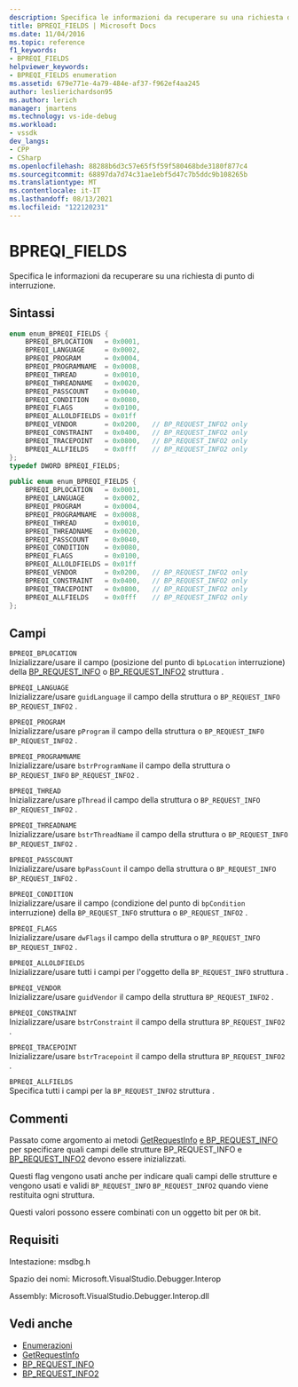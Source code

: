 ```yaml
---
description: Specifica le informazioni da recuperare su una richiesta di punto di interruzione.
title: BPREQI_FIELDS | Microsoft Docs
ms.date: 11/04/2016
ms.topic: reference
f1_keywords:
- BPREQI_FIELDS
helpviewer_keywords:
- BPREQI_FIELDS enumeration
ms.assetid: 679e771e-4a79-484e-af37-f962ef4aa245
author: leslierichardson95
ms.author: lerich
manager: jmartens
ms.technology: vs-ide-debug
ms.workload:
- vssdk
dev_langs:
- CPP
- CSharp
ms.openlocfilehash: 88288b6d3c57e65f5f59f580468bde3180f877c4
ms.sourcegitcommit: 68897da7d74c31ae1ebf5d47c7b5ddc9b108265b
ms.translationtype: MT
ms.contentlocale: it-IT
ms.lasthandoff: 08/13/2021
ms.locfileid: "122120231"
---
```

# <a name="bpreqi_fields"></a>BPREQI_FIELDS
Specifica le informazioni da recuperare su una richiesta di punto di interruzione.

## <a name="syntax"></a>Sintassi

```cpp
enum enum_BPREQI_FIELDS {
    BPREQI_BPLOCATION   = 0x0001,
    BPREQI_LANGUAGE     = 0x0002,
    BPREQI_PROGRAM      = 0x0004,
    BPREQI_PROGRAMNAME  = 0x0008,
    BPREQI_THREAD       = 0x0010,
    BPREQI_THREADNAME   = 0x0020,
    BPREQI_PASSCOUNT    = 0x0040,
    BPREQI_CONDITION    = 0x0080,
    BPREQI_FLAGS        = 0x0100,
    BPREQI_ALLOLDFIELDS = 0x01ff
    BPREQI_VENDOR       = 0x0200,   // BP_REQUEST_INFO2 only
    BPREQI_CONSTRAINT   = 0x0400,   // BP_REQUEST_INFO2 only
    BPREQI_TRACEPOINT   = 0x0800,   // BP_REQUEST_INFO2 only
    BPREQI_ALLFIELDS    = 0x0fff    // BP_REQUEST_INFO2 only
};
typedef DWORD BPREQI_FIELDS;
```

```csharp
public enum enum_BPREQI_FIELDS {
    BPREQI_BPLOCATION   = 0x0001,
    BPREQI_LANGUAGE     = 0x0002,
    BPREQI_PROGRAM      = 0x0004,
    BPREQI_PROGRAMNAME  = 0x0008,
    BPREQI_THREAD       = 0x0010,
    BPREQI_THREADNAME   = 0x0020,
    BPREQI_PASSCOUNT    = 0x0040,
    BPREQI_CONDITION    = 0x0080,
    BPREQI_FLAGS        = 0x0100,
    BPREQI_ALLOLDFIELDS = 0x01ff
    BPREQI_VENDOR       = 0x0200,   // BP_REQUEST_INFO2 only
    BPREQI_CONSTRAINT   = 0x0400,   // BP_REQUEST_INFO2 only
    BPREQI_TRACEPOINT   = 0x0800,   // BP_REQUEST_INFO2 only
    BPREQI_ALLFIELDS    = 0x0fff    // BP_REQUEST_INFO2 only
};
```

## <a name="fields"></a>Campi
`BPREQI_BPLOCATION`\
Inizializzare/usare il campo (posizione del punto di `bpLocation` interruzione) della [BP_REQUEST_INFO](../../../extensibility/debugger/reference/bp-request-info.md) o [BP_REQUEST_INFO2](../../../extensibility/debugger/reference/bp-request-info2.md) struttura .

`BPREQI_LANGUAGE`\
Inizializzare/usare `guidLanguage` il campo della struttura o `BP_REQUEST_INFO` `BP_REQUEST_INFO2` .

`BPREQI_PROGRAM`\
Inizializzare/usare `pProgram` il campo della struttura o `BP_REQUEST_INFO` `BP_REQUEST_INFO2` .

`BPREQI_PROGRAMNAME`\
Inizializzare/usare `bstrProgramName` il campo della struttura o `BP_REQUEST_INFO` `BP_REQUEST_INFO2` .

`BPREQI_THREAD`\
Inizializzare/usare `pThread` il campo della struttura o `BP_REQUEST_INFO` `BP_REQUEST_INFO2` .

`BPREQI_THREADNAME`\
Inizializzare/usare `bstrThreadName` il campo della struttura o `BP_REQUEST_INFO` `BP_REQUEST_INFO2` .

`BPREQI_PASSCOUNT`\
Inizializzare/usare `bpPassCount` il campo della struttura o `BP_REQUEST_INFO` `BP_REQUEST_INFO2` .

`BPREQI_CONDITION`\
Inizializzare/usare il campo (condizione del punto di `bpCondition` interruzione) della `BP_REQUEST_INFO` struttura o `BP_REQUEST_INFO2` .

`BPREQI_FLAGS`\
Inizializzare/usare `dwFlags` il campo della struttura o `BP_REQUEST_INFO` `BP_REQUEST_INFO2` .

`BPREQI_ALLOLDFIELDS`\
Inizializzare/usare tutti i campi per l'oggetto della `BP_REQUEST_INFO` struttura .

`BPREQI_VENDOR`\
Inizializzare/usare `guidVendor` il campo della struttura `BP_REQUEST_INFO2` .

`BPREQI_CONSTRAINT`\
Inizializzare/usare `bstrConstraint` il campo della struttura `BP_REQUEST_INFO2` .

`BPREQI_TRACEPOINT`\
Inizializzare/usare `bstrTracepoint` il campo della struttura `BP_REQUEST_INFO2` .

`BPREQI_ALLFIELDS`\
Specifica tutti i campi per la `BP_REQUEST_INFO2` struttura .

## <a name="remarks"></a>Commenti
Passato come argomento ai metodi [GetRequestInfo](../../../extensibility/debugger/reference/idebugbreakpointrequest2-getrequestinfo.md) [e BP_REQUEST_INFO](../../../extensibility/debugger/reference/bp-request-info.md) per specificare [](../../../extensibility/debugger/reference/bp-request-info.md) quali campi delle strutture BP_REQUEST_INFO e [BP_REQUEST_INFO2](../../../extensibility/debugger/reference/bp-request-info2.md) devono essere inizializzati.

Questi flag vengono usati anche per indicare quali campi delle strutture e vengono usati e validi `BP_REQUEST_INFO` `BP_REQUEST_INFO2` quando viene restituita ogni struttura.

Questi valori possono essere combinati con un oggetto bit per `OR` bit.

## <a name="requirements"></a>Requisiti
Intestazione: msdbg.h

Spazio dei nomi: Microsoft.VisualStudio.Debugger.Interop

Assembly: Microsoft.VisualStudio.Debugger.Interop.dll

## <a name="see-also"></a>Vedi anche
- [Enumerazioni](../../../extensibility/debugger/reference/enumerations-visual-studio-debugging.md)
- [GetRequestInfo](../../../extensibility/debugger/reference/idebugbreakpointrequest2-getrequestinfo.md)
- [BP_REQUEST_INFO](../../../extensibility/debugger/reference/bp-request-info.md)
- [BP_REQUEST_INFO2](../../../extensibility/debugger/reference/bp-request-info2.md)

